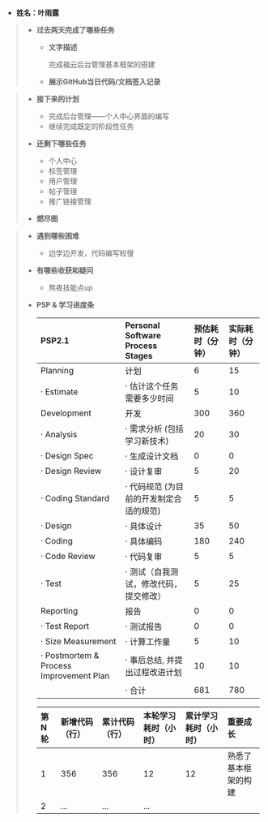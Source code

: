 - **姓名：叶雨露**

> - **过去两天完成了哪些任务**
>
>   - **文字描述**
>
>     完成福云后台管理基本框架的搭建
>
>   - **展示GitHub当日代码/文档签入记录**
>

>
> - **接下来的计划**
>
>   - 完成后台管理——个人中心界面的编写
>   - 继续完成既定的阶段性任务
>
> - **还剩下哪些任务**
>
>   - 个人中心
>   - 标签管理
>   - 用户管理
>   - 帖子管理
>   - 推广链接管理
>
> - **燃尽图**
>

>
> - **遇到哪些困难**
>
>   - 边学边开发，代码编写较慢
>
> - **有哪些收获和疑问**
>
>   - 熬夜技能点up
>
> - **PSP & 学习进度条**
>
>   | PSP2.1                                  | Personal Software Process Stages        | 预估耗时（分钟） | 实际耗时（分钟） |
>   | :-------------------------------------- | :-------------------------------------- | :--------------- | :--------------- |
>   | Planning                                | 计划                                    | 6                | 15               |
>   | · Estimate                              | · 估计这个任务需要多少时间              | 5                | 10               |
>   | Development                             | 开发                                    | 300             | 360              |
>   | · Analysis                              | · 需求分析 (包括学习新技术)             | 20               | 30               |
>   | · Design Spec                           | · 生成设计文档                          | 0                | 0                |
>   | · Design Review                         | · 设计复审                              | 5                | 20               |
>   | · Coding Standard                       | · 代码规范 (为目前的开发制定合适的规范) | 5                | 5                |
>   | · Design                                | · 具体设计                              | 35               | 50               |
>   | · Coding                                | · 具体编码                              | 180              | 240              |
>   | · Code Review                           | · 代码复审                              | 5                | 5                |
>   | · Test                                  | · 测试（自我测试，修改代码，提交修改）  | 5                | 25               |
>   | Reporting                               | 报告                                    | 0                | 0                |
>   | · Test Report                           | · 测试报告                              | 0                | 0                |
>   | · Size Measurement                      | · 计算工作量                            | 5                | 10               |
>   | · Postmortem & Process Improvement Plan | · 事后总结, 并提出过程改进计划          | 10               | 10               |
>   |                                         | · 合计                                  | 681              |780             |
>
>   | 第N轮 | 新增代码（行） | 累计代码（行） | 本轮学习耗时（小时） | 累计学习耗时（小时） | 重要成长         |
>   | :---- | :------------- | :------------- | :------------------- | :------------------- | :--------------- |
>   | 1     | 356           | 356           | 12                   | 12                   | 熟悉了基本框架的构建 |
>   | 2     | ...            | ...            | ...                  |                      |                  |

